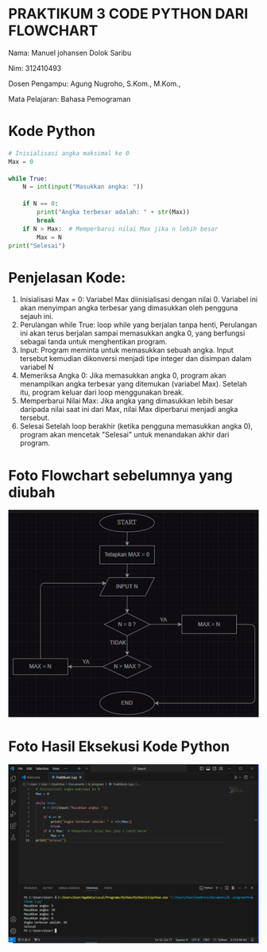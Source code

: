 # PRAKTIKUM 3 CODE PYTHON DARI FLOWCHART

Nama: Manuel johansen Dolok Saribu

Nim: 312410493

Dosen Pengampu: Agung Nugroho, S.Kom., M.Kom.,

Mata Pelajaran: Bahasa Pemograman

# Kode Python

```python
# Inisialisasi angka maksimal ke 0  
Max = 0

while True:
    N = int(input("Masukkan angka: "))

    if N == 0:
        print("Angka terbesar adalah: " + str(Max))
        break
    if N > Max:  # Memperbarui nilai Max jika n lebih besar
        Max = N
print("Selesai")
```

# Penjelasan Kode:
1. Inisialisasi Max = 0:
    Variabel Max diinisialisasi dengan nilai 0. Variabel ini akan menyimpan angka terbesar yang dimasukkan oleh pengguna sejauh ini.
2. Perulangan while True:
    loop while yang berjalan tanpa henti, Perulangan ini akan terus berjalan sampai memasukkan angka 0, yang berfungsi sebagai tanda untuk menghentikan program.
3. Input:
    Program meminta untuk memasukkan sebuah angka. Input tersebut kemudian dikonversi menjadi tipe integer dan disimpan dalam variabel N
4. Memeriksa Angka 0:
    Jika memasukkan angka 0, program akan menampilkan angka terbesar yang ditemukan (variabel Max). Setelah itu, program keluar dari loop menggunakan break.
5. Memperbarui Nilai Max:
    Jika angka yang dimasukkan lebih besar daripada nilai saat ini dari Max, nilai Max diperbarui menjadi angka tersebut.
6. Selesai
    Setelah loop berakhir (ketika pengguna memasukkan angka 0), program akan mencetak "Selesai" untuk menandakan akhir dari program.

# Foto Flowchart sebelumnya yang diubah 
![Foto](https://github.com/Manueljds2311105/foto/blob/5cb587465c0b8e98db2e38c46ae51c6d7063ffd6/Flowchart%202%20Baru.png)

# Foto Hasil Eksekusi Kode Python
![Foto](https://github.com/Manueljds2311105/foto/blob/e36a440372e16e0111e6cf32069eeefdb5bd07e7/Hasil%20eksekusi%20kode%20python.png)
